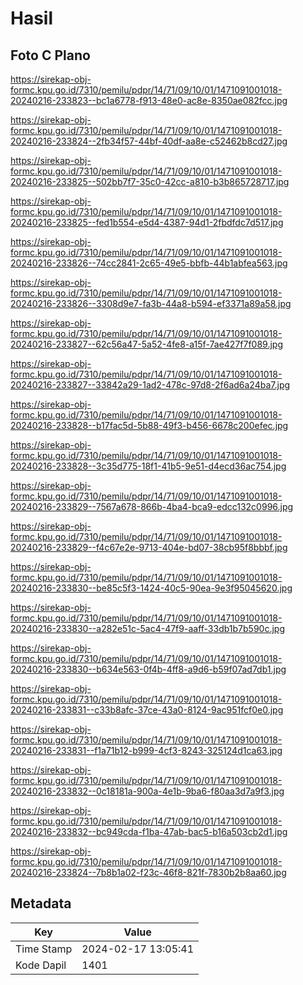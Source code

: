 # Hasil

## Foto C Plano

https://sirekap-obj-formc.kpu.go.id/7310/pemilu/pdpr/14/71/09/10/01/1471091001018-20240216-233823--bc1a6778-f913-48e0-ac8e-8350ae082fcc.jpg

https://sirekap-obj-formc.kpu.go.id/7310/pemilu/pdpr/14/71/09/10/01/1471091001018-20240216-233824--2fb34f57-44bf-40df-aa8e-c52462b8cd27.jpg

https://sirekap-obj-formc.kpu.go.id/7310/pemilu/pdpr/14/71/09/10/01/1471091001018-20240216-233825--502bb7f7-35c0-42cc-a810-b3b865728717.jpg

https://sirekap-obj-formc.kpu.go.id/7310/pemilu/pdpr/14/71/09/10/01/1471091001018-20240216-233825--fed1b554-e5d4-4387-94d1-2fbdfdc7d517.jpg

https://sirekap-obj-formc.kpu.go.id/7310/pemilu/pdpr/14/71/09/10/01/1471091001018-20240216-233826--74cc2841-2c65-49e5-bbfb-44b1abfea563.jpg

https://sirekap-obj-formc.kpu.go.id/7310/pemilu/pdpr/14/71/09/10/01/1471091001018-20240216-233826--3308d9e7-fa3b-44a8-b594-ef3371a89a58.jpg

https://sirekap-obj-formc.kpu.go.id/7310/pemilu/pdpr/14/71/09/10/01/1471091001018-20240216-233827--62c56a47-5a52-4fe8-a15f-7ae427f7f089.jpg

https://sirekap-obj-formc.kpu.go.id/7310/pemilu/pdpr/14/71/09/10/01/1471091001018-20240216-233827--33842a29-1ad2-478c-97d8-2f6ad6a24ba7.jpg

https://sirekap-obj-formc.kpu.go.id/7310/pemilu/pdpr/14/71/09/10/01/1471091001018-20240216-233828--b17fac5d-5b88-49f3-b456-6678c200efec.jpg

https://sirekap-obj-formc.kpu.go.id/7310/pemilu/pdpr/14/71/09/10/01/1471091001018-20240216-233828--3c35d775-18f1-41b5-9e51-d4ecd36ac754.jpg

https://sirekap-obj-formc.kpu.go.id/7310/pemilu/pdpr/14/71/09/10/01/1471091001018-20240216-233829--7567a678-866b-4ba4-bca9-edcc132c0996.jpg

https://sirekap-obj-formc.kpu.go.id/7310/pemilu/pdpr/14/71/09/10/01/1471091001018-20240216-233829--f4c67e2e-9713-404e-bd07-38cb95f8bbbf.jpg

https://sirekap-obj-formc.kpu.go.id/7310/pemilu/pdpr/14/71/09/10/01/1471091001018-20240216-233830--be85c5f3-1424-40c5-90ea-9e3f95045620.jpg

https://sirekap-obj-formc.kpu.go.id/7310/pemilu/pdpr/14/71/09/10/01/1471091001018-20240216-233830--a282e51c-5ac4-47f9-aaff-33db1b7b590c.jpg

https://sirekap-obj-formc.kpu.go.id/7310/pemilu/pdpr/14/71/09/10/01/1471091001018-20240216-233830--b634e563-0f4b-4ff8-a9d6-b59f07ad7db1.jpg

https://sirekap-obj-formc.kpu.go.id/7310/pemilu/pdpr/14/71/09/10/01/1471091001018-20240216-233831--c33b8afc-37ce-43a0-8124-9ac951fcf0e0.jpg

https://sirekap-obj-formc.kpu.go.id/7310/pemilu/pdpr/14/71/09/10/01/1471091001018-20240216-233831--f1a71b12-b999-4cf3-8243-325124d1ca63.jpg

https://sirekap-obj-formc.kpu.go.id/7310/pemilu/pdpr/14/71/09/10/01/1471091001018-20240216-233832--0c18181a-900a-4e1b-9ba6-f80aa3d7a9f3.jpg

https://sirekap-obj-formc.kpu.go.id/7310/pemilu/pdpr/14/71/09/10/01/1471091001018-20240216-233832--bc949cda-f1ba-47ab-bac5-b16a503cb2d1.jpg

https://sirekap-obj-formc.kpu.go.id/7310/pemilu/pdpr/14/71/09/10/01/1471091001018-20240216-233824--7b8b1a02-f23c-46f8-821f-7830b2b8aa60.jpg


## Metadata

| Key        | Value               |
| ---------- | ------------------- |
| Time Stamp | 2024-02-17 13:05:41 |
| Kode Dapil | 1401                |



